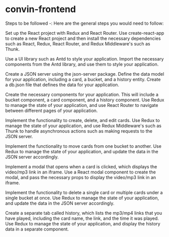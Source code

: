 # convin-frontend

Steps to be followed -:
Here are the general steps you would need to follow:

Set up the React project with Redux and React Router. Use create-react-app to create a new React project and then install the necessary dependencies such as React, Redux, React Router, and Redux Middleware's such as Thunk.

Use a UI library such as Antd to style your application. Import the necessary components from the Antd library, and use them to style your application.

Create a JSON server using the json-server package. Define the data model for your application, including a card, a bucket, and a history entity. Create a db.json file that defines the data for your application.

Create the necessary components for your application. This will include a bucket component, a card component, and a history component. Use Redux to manage the state of your application, and use React Router to navigate between different pages of your application.

Implement the functionality to create, delete, and edit cards. Use Redux to manage the state of your application, and use Redux Middleware's such as Thunk to handle asynchronous actions such as making requests to the JSON server.

Implement the functionality to move cards from one bucket to another. Use Redux to manage the state of your application, and update the data in the JSON server accordingly.

Implement a modal that opens when a card is clicked, which displays the video/mp3 link in an iframe. Use a React modal component to create the modal, and pass the necessary props to display the video/mp3 link in an iframe.

Implement the functionality to delete a single card or multiple cards under a single bucket at once. Use Redux to manage the state of your application, and update the data in the JSON server accordingly.

Create a separate tab called history, which lists the mp3/mp4 links that you have played, including the card name, the link, and the time it was played. Use Redux to manage the state of your application, and display the history data in a separate component.
